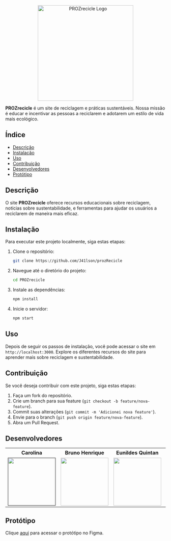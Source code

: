 <div align="center">
  <img src="https://imgur.com/ewED9Pc.png" alt="PROZrecicle Logo" width="300">
</div>

**PROZrecicle** é um site de reciclagem e práticas sustentáveis. Nossa missão é educar e incentivar as pessoas a reciclarem e adotarem um estilo de vida mais ecológico.

## Índice

- [Descrição](#descrição)
- [Instalação](#instalação)
- [Uso](#uso)
- [Contribuição](#contribuição)
- [Desenvolvedores](#desenvolvedores)
- [Protótipo](#protótipo)

## Descrição

O site **PROZrecicle** oferece recursos educacionais sobre reciclagem, notícias sobre sustentabilidade, e ferramentas para ajudar os usuários a reciclarem de maneira mais eficaz.

## Instalação

Para executar este projeto localmente, siga estas etapas:

1. Clone o repositório:
    ```sh
    git clone https://github.com/J41lson/prozRecicle
    ```

2. Navegue até o diretório do projeto:
    ```sh
    cd PROZrecicle
    ```

3. Instale as dependências:
    ```sh
    npm install
    ```

4. Inicie o servidor:
    ```sh
    npm start
    ```

## Uso

Depois de seguir os passos de instalação, você pode acessar o site em `http://localhost:3000`. Explore os diferentes recursos do site para aprender mais sobre reciclagem e sustentabilidade.

## Contribuição

Se você deseja contribuir com este projeto, siga estas etapas:

1. Faça um fork do repositório.
2. Crie um branch para sua feature (`git checkout -b feature/nova-feature`).
3. Commit suas alterações (`git commit -m 'Adicionei nova feature'`).
4. Envie para o branch (`git push origin feature/nova-feature`).
5. Abra um Pull Request.

## Desenvolvedores

<div align="center">

<table style="width:100%">
  <tr align="center">
    <th><strong>Carolina</strong></th>
    <th><strong>Bruno Henrique</strong></th>
    <th><strong>Eunildes Quintan</strong></th>
    <th><strong>Jailson Santos</strong></th>
    <th><strong>Kathllyn Leticia</strong></th>
    <th><strong>Kauan Torres</strong></th>
    <th><strong>Matheus André</strong></th>
  </tr>
  <tr align="center">
    <td>
      <a href="">
        <img width="150" src="">
      </a>
    </td>
    <td>
      <a href="https://github.com/Rabello-Bruno">
        <img width="150" src="https://avatars.githubusercontent.com/u/155013864?v=4">
      </a>
    </td>
    <td>
      <a href="https://github.com/quintae">
        <img width="150" src="">
      </a>
    </td>
    <td>
      <a href="https://github.com/J41lson">
        <img width="150" src="https://avatars.githubusercontent.com/u/113117152?v=4">
      </a>
    </td>
    <td>
      <a href="https://github.com/KathllynLeticia">
        <img width="150" src="https://avatars.githubusercontent.com/u/120657741?v=4">
      </a>
    </td>
    <td>
      <a href="https://github.com/okautorres">
        <img width="150" src="https://avatars.githubusercontent.com/u/88160765?v=4">
      </a>
    </td>
    <td>
      <a href="https://github.com/matheusandre1">
        <img width="150" src="https://avatars.githubusercontent.com/u/92062874?v=4">
      </a>
    </td>
  </tr>
</table>
</div>

## Protótipo

Clique [aqui](https://www.figma.com/proto/QPU9Kd6tl8Ios3HTT2kgwq/RECICLAGEM?node-id=1-2&t=xN7S0ydJAHqFGIOy-1&scaling=scale-down&content-scaling=fixed&page-id=0%3A1&starting-point-node-id=1%3A2&share=1) para acessar o protótipo no Figma.
